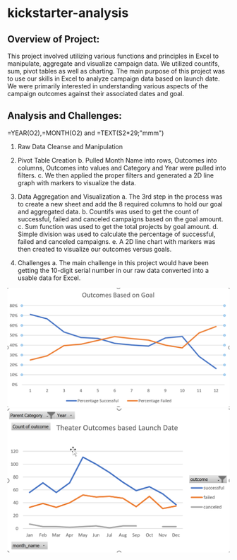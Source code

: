 # kickstarter-analysis
## Overview of Project:
This project involved utilizing various functions and principles in Excel to manipulate, aggregate and visualize campaign data. We utilized countifs, sum, pivot tables as well as charting. 
The main purpose of this project was to use our skills in Excel to analyze campaign data based on launch date. We were primarily interested in understanding various aspects of the campaign outcomes against their associated dates and goal. 

## Analysis and Challenges: 

=YEAR(O2),=MONTH(O2) and =TEXT(S2*29;"mmm")
1.	Raw Data Cleanse and Manipulation

 
2.	Pivot Table Creation
b.	Pulled Month Name into rows, Outcomes into columns, Outcomes into values and Category and Year were pulled into filters.
c.	We then applied the proper filters and generated a 2D line graph with markers to visualize the data.

3.	Data Aggregation and Visualization
a.	The 3rd step in the process was to create a new sheet and add the 8 required columns to hold our goal and aggregated data.
b.	Countifs was used to get the count of successful, failed and canceled campaigns based on the goal amount. 
c.	Sum function was used to get the total projects by goal amount.
d.	Simple division was used to calculate the percentage of successful, failed and canceled campaigns. 
e.	A 2D line chart with markers was then created to visualize our outcomes versus goals.

4.	Challenges
a.	The main challenge in this project would have been getting the 10-digit serial number in our raw data converted into a usable data for Excel.

![Outcame based on Goal](https://github.com/Zainab1979/kickstarter-analysis/blob/336afde9d85ffbcce46b160555a1fbde57db806c/Outcomes%20Based%20on%20Goal.png) 
![Theater outcame based on launch date](https://github.com/Zainab1979/kickstarter-analysis/blob/3d6ec4dd625d65100ca805f40ff0d6ab204f1a6f/Theater_outcames_vs_lunched.png) 

